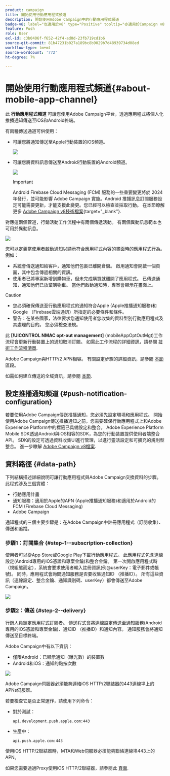 ```yaml
---
product: campaign
title: 開始使用行動應用程式頻道
description: 開始使用Adobe Campaign中的行動應用程式頻道
badge-v8: label="也適用於v8" type="Positive" tooltip="亦適用於Campaign v8"
feature: Push
role: User
exl-id: c3b0406f-f652-42f4-ad0d-23fb719cd1b6
source-git-commit: 81b47231b027a189bc8b9029b7d48939734d08ed
workflow-type: tm+mt
source-wordcount: '772'
ht-degree: 7%

---
```


# 開始使用行動應用程式頻道{#about-mobile-app-channel}

此 **行動應用程式頻道** 可讓您使用Adobe Campaign平台，透過應用程式將個人化推播通知傳送至iOS和Android終端。

有兩種傳送通道可供使用：

* 可讓您將通知傳送至Apple行動裝置的iOS頻道。

  ![](assets/nmac_intro_2.png)

* 可讓您將資料訊息傳送至Android行動裝置的Android頻道。

  ![](assets/nmac_intro_1.png)

  >[!IMPORTANT]
  >
  >Android Firebase Cloud Messaging (FCM) 服務的一些重要變更將於 2024 年發行，並可能影響 Adobe Campaign 實施。Android 推播訊息訂閱服務設定可能需要更新，才能支援此變更。您已經可以檢查並採取行動。 在本節瞭解更多 [Adobe Campaign v8技術檔案](https://experienceleague.adobe.com/docs/campaign/technotes-ac/tn-new/push-technote.html?lang=zh-Hant){target="_blank"}.

對應這兩個管道，行銷活動工作流程中有兩個傳遞活動。 有兩個異動訊息範本也可用於異動訊息。

![](assets/nmac_intro_3.png)


您可以定義當使用者啟動通知以顯示符合應用程式內容的畫面時的應用程式行為。 例如：

* 系統會傳送通知給客戶，通知他們包裹已離開倉儲。 啟用通知會開啟一個頁面，其中包含傳遞相關的資訊。
* 使用者已將專案新增到購物車，但未完成購買就離開了應用程式。 已傳送通知，通知他們已放棄購物車。 當他們啟動通知時，專案會顯示在畫面上。

>[!CAUTION]
>
>* 您必須確保傳送至行動應用程式的通知符合Apple (Apple推播通知服務)和Google （Firebase雲端通訊）所指定的必要條件和條件。
>* 警告：在某些國家，法律要求您通知使用者您收集的資料型別行動應用程式及其處理的目的。 您必須檢查法規。

此 **[!UICONTROL NMAC opt-out management]** (mobileAppOptOutMgt)工作流程會更新行動裝置上的通知取消訂閱。 如需此工作流程的詳細資訊，請參閱 [技術工作流程清單](../../workflow/using/about-technical-workflows.md).

Adobe Campaign與HTTP/2 APN相容。 有關設定步驟的詳細資訊，請參閱 [本節](configuring-the-mobile-application.md) 區段。

如需如何建立傳送的全域資訊，請參閱 [本節](steps-about-delivery-creation-steps.md).


## 設定推播通知頻道 {#push-notification-configuration}

若要使用Adobe Campaign傳送推播通知，您必須先設定環境和應用程式。 開始使用Adobe Campaign傳送推播通知之前，您需要確保行動應用程式上和Adobe Experience Platform中的標籤已具備設定和整合。 Adobe Experience Platform Mobile SDK透過Android與iOS相容的SDK，為您的行動裝置提供使用者端整合API。 SDK的設定可透過資料收集UI進行管理，以進行靈活設定和可擴充的規則型整合。 進一步瞭解 [Adobe Campaign v8檔案](https://experienceleague.adobe.com/en/docs/campaign/campaign-v8/send/push/push-settings).


## 資料路徑 {#data-path}

下列結構描述詳細說明可讓行動應用程式與Adobe Campaign交換資料的步驟。 此程式涉及三個實體：

* 行動應用計畫
* 通知服務：適用於Apple的APN (Apple推播通知服務)和適用於Android的FCM (Firebase Cloud Messaging)
* Adobe Campaign

通知程式的三個主要步驟是：在Adobe Campaign中註冊應用程式（訂閱收集）、傳送和追蹤。

### 步驟1：訂閱集合 {#step-1--subscription-collection}

使用者可以從App Store或Google Play下載行動應用程式。 此應用程式包含連線設定(Android專用的iOS憑證和專案金鑰)和整合金鑰。 第一次開啟應用程式時（視組態而定），系統會要求使用者輸入註冊資訊(例@userKey：電子郵件或帳號)。 同時，應用程式會詢問通知服務是否要收集通知ID （推播ID）。 所有這些資訊（連線設定、整合金鑰、通知識別碼、userKey）都會傳送至Adobe Campaign。

![](assets/nmac_register_view.png)

### 步驟2：傳送 {#step-2--delivery}

行銷人員鎖定應用程式訂閱者。 傳送程式會將連線設定傳送至通知服務(Android專用的iOS憑證和專案金鑰)、通知ID （推播ID）和通知內容。 通知服務會將通知傳送至目標終端。

Adobe Campaign中有以下資訊：

* 僅限Android：已顯示通知（曝光數）的裝置數
* Android和iOS：通知的點按次數

![](assets/nmac_delivery_view.png)

Adobe Campaign伺服器必須能夠連絡iOS HTTP/2聯結器的443連線埠上的APNs伺服器。

若要檢查它是否正常運作，請使用下列命令：

* 對於測試：

  ```
  api.development.push.apple.com:443
  ```

* 生產中：

  ```
  api.push.apple.com:443
  ```

使用iOS HTTP/2聯結器時，MTA和Web伺服器必須能夠聯絡連線埠443上的APN。

如果您需要透過Proxy使用iOS HTTP/2聯結器，請參閱此 [頁面](../../installation/using/file-res-management.md#proxy-connection-configuration).
